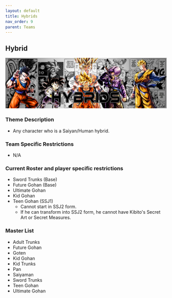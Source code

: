 ```yaml
---
layout: default
title: Hybrids
nav_order: 9
parent: Teams
---
```

## Hybrid
![](../images/hybrids.jpg)

### Theme Description
- Any character who is a Saiyan/Human hybrid. 

### Team Specific Restrictions
- N/A

### Current Roster and player specific restrictions

- Sword Trunks (Base)
- Future Gohan (Base)
- Ultimate Gohan
- Kid Gohan
- Teen Gohan (SSJ1)
  - Cannot start in SSJ2 form.
  - If he can transform into SSJ2 form, he cannot have Kibito's Secret Art or Secret Measures.
  
### Master List
- Adult Trunks
- Future Gohan
- Goten
- Kid Gohan
- Kid Trunks
- Pan
- Saiyaman
- Sword Trunks
- Teen Gohan
- Ultimate Gohan
